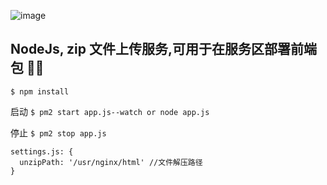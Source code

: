 ![image](https://user-images.githubusercontent.com/13454418/159228578-35df6086-7a11-416a-b13b-0032b762891c.png)

## NodeJs, zip 文件上传服务,可用于在服务区部署前端包 🐶🐶

`$ npm install`

启动
`$ pm2 start app.js--watch or node app.js`

停止
`$ pm2 stop app.js`

```
settings.js: {
  unzipPath: '/usr/nginx/html' //文件解压路径
}
```
